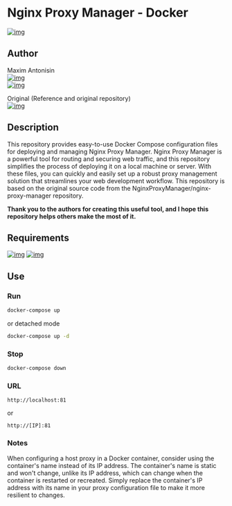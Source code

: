 # Nginx Proxy Manager - Docker
[![img](https://img.shields.io/badge/-docker-blue?style=for-the-badge&logo=docker&logoColor=white)](https://www.docker.com/)


## Author
Maxim Antonisin <br>
[![img](https://img.shields.io/badge/-maxim.antonisin%40gmail.com-blue?style=for-the-badge&logo=gmail)](mailto:maxim.antonisin@gmail.com) <br>
[![img](https://img.shields.io/badge/LinkedIn-0077B5?style=for-the-badge&logo=linkedin&logoColor=white)](https://www.linkedin.com/in/mantonishin/)

Original (Reference and original repository) <br>
[![img](https://img.shields.io/badge/-github-blue?style=for-the-badge&logo=github)](https://github.com/NginxProxyManager/nginx-proxy-manager)


## Description
This repository provides easy-to-use Docker Compose configuration files for deploying and managing Nginx Proxy Manager.
Nginx Proxy Manager is a powerful tool for routing and securing web traffic, and this repository simplifies the process
of deploying it on a local machine or server. With these files, you can quickly and easily set up a robust proxy
management solution that streamlines your web development workflow. This repository is based on the original source code
from the NginxProxyManager/nginx-proxy-manager repository.

**Thank you to the authors for creating this useful tool, and I hope this repository helps others make the most of it.**

## Requirements
[![img](https://img.shields.io/badge/-docker-blue?style=for-the-badge&logo=docker&logoColor=white)](https://www.docker.com/)
[![img](https://img.shields.io/badge/-docker--compose-blue?style=for-the-badge&logo=docker&logoColor=white)](https://www.docker.com/)

## Use

### Run
```bash
docker-compose up
```
or detached mode
```bash
docker-compose up -d
```

### Stop
```bash
docker-compose down
```

### URL
```
http://localhost:81
```
or
```
http://[IP]:81
```

### Notes
When configuring a host proxy in a Docker container, consider using the container's name instead of its IP address. The
container's name is static and won't change, unlike its IP address, which can change when the container is restarted or
recreated. Simply replace the container's IP address with its name in your proxy configuration file to make it more
resilient to changes.
